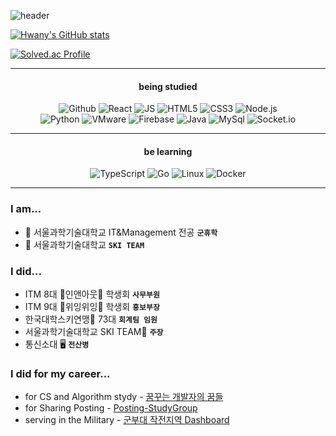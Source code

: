 ![header](https://capsule-render.vercel.app/api?type=waving&color=6667AB&height=150&section=header&text=Younghwan%20Phan&fontColor=F4ECF7&fontSize=80&fontAlign=50&fontAlignY=60)

[![Hwany's GitHub stats](https://github-readme-stats.vercel.app/api?username=lopahn2)](https://github.com/lopahn2/github-readme-stats) 

[![Solved.ac Profile](http://mazassumnida.wtf/api/v2/generate_badge?boj=lopahn2)](https://solved.ac/lopahn2/)

---



#### <p align = "center">being studied</p>


<p align = "center"> <img alt="Github" src ="https://img.shields.io/badge/Github-ffffff.svg?&style=for-the-badge&logo=Github&logoColor=181717"/> <img alt="React" src ="https://img.shields.io/badge/React-ffffff.svg?&style=for-the-badge&logo=REACT&logoColor=61DAFB"/> <img alt="JS" src ="https://img.shields.io/badge/JavaScript-ffffff.svg?&style=for-the-badge&logo=JavaScript&logoColor=F7DF1E"/> <img alt="HTML5" src ="https://img.shields.io/badge/Html5-ffffff.svg?&style=for-the-badge&logo=Html5&logoColor=#E34F26"/>  <img alt="CSS3" src ="https://img.shields.io/badge/Css3-ffffff.svg?&style=for-the-badge&logo=Css3&logoColor=#1572B6"/>  <img alt="Node.js" src ="https://img.shields.io/badge/Node.js-ffffff.svg?&style=for-the-badge&logo=Node.js&logoColor=339933"/> <br>
<img alt="Python" src ="https://img.shields.io/badge/Python-ffffff.svg?&style=for-the-badge&logo=Python&logoColor=#3776AB"/> <img alt="VMware" src ="https://img.shields.io/badge/VMware-ffffff.svg?&style=for-the-badge&logo=VMware&logoColor=#607078"/> <img alt="Firebase" src ="https://img.shields.io/badge/Firebase-ffffff.svg?&style=for-the-badge&logo=Firebase&logoColor=#FFCA28"/> <img alt="Java" src ="https://img.shields.io/badge/Java-ffffff.svg?&style=for-the-badge&logo=Java&logoColor=FFCA28"/> <img alt="MySql" src ="https://img.shields.io/badge/MySql-ffffff.svg?&style=for-the-badge&logo=MySql&logoColor=#4479A1"/> <img alt="Socket.io" src ="https://img.shields.io/badge/Socket.io-ffffff.svg?&style=for-the-badge&logo=Socket.io&logoColor=#010101"/> </p>

---
  
#### <p align = "center">be learning</p>
<p align = "center"> <img alt="TypeScript" src ="https://img.shields.io/badge/TypeScript-ffffff.svg?&style=for-the-badge&logo=TypeScript&logoColor=#3178C6"/> <img alt="Go" src ="https://img.shields.io/badge/Go-ffffff.svg?&style=for-the-badge&logo=Go&logoColor=#00ADD8"/> <img alt="Linux" src ="https://img.shields.io/badge/Linux-ffffff.svg?&style=for-the-badge&logo=Linux&logoColor=#FCC624"/>  <img alt="Docker" src ="https://img.shields.io/badge/Docker-ffffff.svg?&style=for-the-badge&logo=Docker&logoColor=#2496ED"/> </p>

  
---




### I am...

- 🌱 서울과학기술대학교 IT&Management 전공 **`군휴학`**
- 🎿 서울과학기술대학교 **`SKI TEAM`**

### I did...

- ITM 8대 🍔인앤아웃🍔 학생회 **`사무부원`**
- ITM 9대 💨위잉위잉💨 학생회 **`홍보부장`**
- 한국대학스키연맹🎿 73대 **`회계팀 임원`**
- 서울과학기술대학교 SKI TEAM🎿 **`주장`**
- 통신소대 🖥 **`전산병`**

### I did for my career...

- for CS and Algorithm stydy - [꿈꾸는 개발자의 꿈들](https://hwanywillbe.tistory.com/)
- for Sharing Posting - [Posting-StudyGroup](https://github.com/posting-study/Hwany_Posting)
- serving in the Military - [군부대 작전지역 Dashboard](https://hwanywillbe.tistory.com/125?category=888678)





<!--
**lopahn2/lopahn2** is a ✨ _special_ ✨ repository because its `README.md` (this file) appears on your GitHub profile.

Here are some ideas to get you started:

- 🔭 I’m currently working on ...
- 🌱 I’m currently learning ...
- 👯 I’m looking to collaborate on ...
- 🤔 I’m looking for help with ...
- 💬 Ask me about ...
- 📫 How to reach me: ...
- 😄 Pronouns: ...
- ⚡ Fun fact: ...
-->
